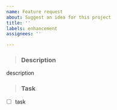 ```yaml
---
name: Feature request
about: Suggest an idea for this project
title: ''
labels: enhancement
assignees: ''

---
```


> ###  Description
description

> ### Task
- [ ] task
